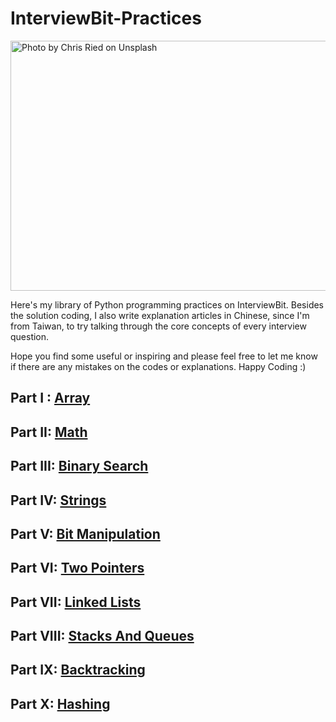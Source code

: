 # InterviewBit-Practices
<img src="https://github.com/woodyko3234/InterviewBit-Practices/blob/master/chris-ried-512801-unsplash.jpg" height="400" width="600" title="Photo by Chris Ried on Unsplash">

Here's my library of Python programming practices on InterviewBit.
Besides the solution coding, I also write explanation articles in Chinese, since I'm from Taiwan, to try talking through the core concepts of every interview question.

Hope you find some useful or inspiring and please feel free to let me know if there are any mistakes on the codes or explanations. Happy Coding :)

## Part I : [Array](https://github.com/woodyko3234/InterviewBit-Practices/blob/master/Arrays/README.md)
## Part II: [Math](https://github.com/woodyko3234/InterviewBit-Practices/blob/master/Math/README.md)
## Part III: [Binary Search](https://github.com/woodyko3234/InterviewBit-Practices/blob/master/Binary%20Search/README.md)
## Part IV: [Strings](https://github.com/woodyko3234/InterviewBit-Practices/blob/master/Strings/README.md)
## Part V: [Bit Manipulation](https://github.com/woodyko3234/InterviewBit-Practices/blob/master/Bit%20Manipulation/README.md)
## Part VI: [Two Pointers](https://github.com/woodyko3234/InterviewBit-Practices/blob/master/Two%20Pointers/README.md)
## Part VII: [Linked Lists](https://github.com/woodyko3234/InterviewBit-Practices/tree/master/Linked%20Lists/README.md)
## Part VIII: [Stacks And Queues](https://github.com/woodyko3234/InterviewBit-Practices/blob/master/Stacks%20And%20Queues/README.md)
## Part IX: [Backtracking](https://github.com/woodyko3234/InterviewBit-Practices/blob/master/Backtracking/README.md)
## Part X: [Hashing](https://github.com/woodyko3234/InterviewBit-Practices/blob/master/Hashing/README.md)
